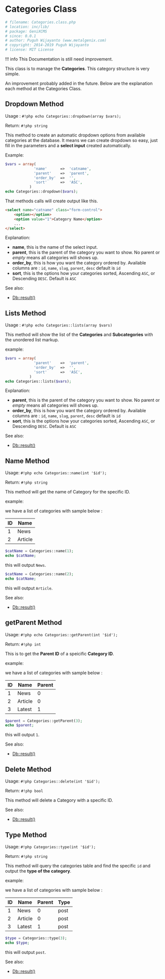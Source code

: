 # Categories Class

```php
# filename: Categories.class.php
# location: inc/lib/
# package: GeniXCMS
# since: 0.0.1
# author: Puguh Wijayanto (www.metalgenix.com)
# copyright: 2014-2019 Puguh Wijayanto
# license: MIT License
```

!!! info
    This Documentation is still need improvement.

This class is to manage the **Categories**. This category structure is very simple. 

An improvement probably added in the future. Below are the explanation each method at the Categories Class.


## Dropdown Method

Usage : `#!php echo Categories::dropdown(array $vars);`

Return: `#!php string`

This method to create an automatic dropdown options from available categories at the database. It means we can create dropdown so easy, just fill in the parameters and a **select input** created automatically.

Example:

```php
$vars = array(
             'name'      =>  'catname',
             'parent'    =>  'parent',
             'order_by'  =>  '',
             'sort'      =>  'ASC',
           )
echo Categories::dropdown($vars);
```

That methods calls will create output like this.

```html
<select name="catname" class="form-control">
	<option></option>
	<option value="1">Category Name</option>
	...
</select>
```

Explanation:

- **name**, this is the name  of the select input.
- **parent**, this is the parent of the category you want to show. No parent or *empty* means all categories will shows up. 
- **order_by**, this is how you want the category ordered by. Available columns are : `id`, `name`, `slug`, `parent`, `desc` default is `id`
- **sort**, this is the options how your categories sorted, Ascending `ASC`, or Descending `DESC`. Default is `ASC`


See also:

- [Db::result()](db.class.md)

  

## Lists Method

Usage : `#!php echo Categories::lists(array $vars)`

This method will show the list of the **Categories** and **Subcategories** with the unordered list markup. 

example: 

```php
$vars = array(
             'parent'    =>  'parent',
             'order_by'  =>  '',
             'sort'      =>  'ASC',
           )
echo Categories::lists($vars);
```

Explanation:

<!-- - **name**, this is the name  of the select input. -->
- **parent**, this is the parent of the category you want to show. No parent or *empty* means all categories will shows up. 
- **order_by**, this is how you want the category ordered by. Available columns are : `id`, `name`, `slug`, `parent`, `desc` default is `id`
- **sort**, this is the options how your categories sorted, Ascending `ASC`, or Descending `DESC`. Default is `ASC`

See also:

- [Db::result()](db.class.md)


## Name Method

Usage: `#!php echo Categories::name(int '$id');`

Return: `#!php string`

This method will get the name of Category for the specific ID.

example:

we have a list of categories with sample below :


| ID  | Name     |
|-----|----------|
| 1   | News     |
| 2   | Article  |


```php
$catName = Categories::name(1);
echo $catName;
```

this will output `News`.

```php
$catName = Categories::name(2);
echo $catName;
```

this will output `Article`.

See also:

- [Db::result()](db.class.md)
  

## getParent Method

Usage: `#!php echo Categories::getParent(int '$id');`

Return: `#!php int`

This is to get the **Parent ID** of a speicific **Category ID**.

example:

we have a list of categories with sample below :



| ID | Name    | Parent |
|----|---------|--------|
| 1  | News    | 0
| 2  | Article | 0
| 3  | Latest  | 1


```php
$parent = Categories::getParent(3);
echo $parent;
```

this will output `1`.

See also:

- [Db::result()](db.class.md)



## Delete Method

Usage: `#!php Categories::delete(int '$id');`

Return: `#!php bool`

This method will delete a Category with a specific ID.

See also:

- [Db::result()](db.class.md)


## Type Method 

Usage: `#!php Categories::type(int '$id');`

Return: `#!php string`

This method will query the categories table and find the specific `id` and output the **type of the category**.

example:

we have a list of categories with sample below :



| ID | Name    | Parent | Type
|----|---------|--------|------
| 1  | News    | 0      | post
| 2  | Article | 0      | post
| 3  | Latest  | 1      | post


```php
$type = Categories::type(3);
echo $type;
```

this will output `post`.

See also:

- [Db::result()](db.class.md)



